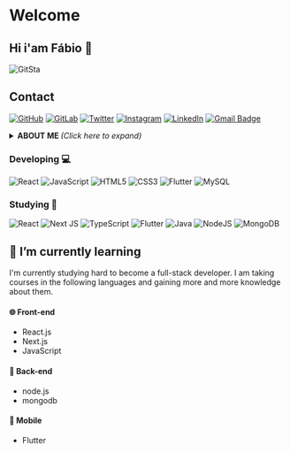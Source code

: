 # Welcome

## Hi i'am Fábio 👋


![GitSta](https://github-readme-stats.vercel.app/api?username=Fabiopmfilho&show_icons=true&title_color=fff&icon_color=79ff97&text_color=9f9f9f&bg_color=151515)


## Contact
[![GitHub](https://img.shields.io/badge/github-%23121011.svg?style=for-the-badge&logo=github&logoColor=white)](https://github.com/Fabiopmfilho)
[![GitLab](https://img.shields.io/badge/gitlab-%23181717.svg?style=for-the-badge&logo=gitlab&logoColor=white)](https://gitlab.com/fabiopmfilho)
[![Twitter](https://img.shields.io/badge/Kathur_-%231DA1F2.svg?style=for-the-badge&logo=Twitter&logoColor=white)](https://twitter.com/Kathur_)
[![Instagram](https://img.shields.io/badge/fk_fabio-%23E4405F.svg?style=for-the-badge&logo=Instagram&logoColor=white)](https://www.instagram.com/fk_fabio/)
[![LinkedIn](https://img.shields.io/badge/linkedin-%230077B5.svg?style=for-the-badge&logo=linkedin&logoColor=white)](https://www.linkedin.com/in/f%C3%A1bio-filho-ab2a65137/)
[![Gmail Badge](https://img.shields.io/badge/-fabiopmfilho@gmail.com-c14438?style=flat-square&logo=Gmail&logoColor=white&link=mailto:fabiopmfilho@gmail.com)](mailto:fabiopmfilho@gmail.com)

<details>
<summary> <b> ABOUT ME </b> <i>(Click here to expand)</i> </summary>
  
### 📖 About me

Well, I'm a full-stack programmer focused on TypeScript with Next and Nest.js. I have a degree in Systems Analysis and Development from FATEC and have been working as a developer for four years.

</details>

###  Developing 💻 
![React](https://img.shields.io/badge/react-%2320232a.svg?style=for-the-badge&logo=react&logoColor=%2361DAFB)
![JavaScript](https://img.shields.io/badge/javascript-%23323330.svg?style=for-the-badge&logo=javascript&logoColor=%23F7DF1E)
![HTML5](https://img.shields.io/badge/html5-%23E34F26.svg?style=for-the-badge&logo=html5&logoColor=white)
![CSS3](https://img.shields.io/badge/css3-%231572B6.svg?style=for-the-badge&logo=css3&logoColor=white)
![Flutter](https://img.shields.io/badge/Flutter-%2302569B.svg?style=for-the-badge&logo=Flutter&logoColor=white)
![MySQL](https://img.shields.io/badge/mysql-%2300f.svg?style=for-the-badge&logo=mysql&logoColor=white)


### Studying 📖
![React](https://img.shields.io/badge/react-%2320232a.svg?style=for-the-badge&logo=react&logoColor=%2361DAFB)
![Next JS](https://img.shields.io/badge/Next-black?style=for-the-badge&logo=next.js&logoColor=white)
![TypeScript](https://img.shields.io/badge/typescript-%23007ACC.svg?style=for-the-badge&logo=typescript&logoColor=white)
![Flutter](https://img.shields.io/badge/Flutter-%2302569B.svg?style=for-the-badge&logo=Flutter&logoColor=white)
![Java](https://img.shields.io/badge/java-%23ED8B00.svg?style=for-the-badge&logo=java&logoColor=white)
![NodeJS](https://img.shields.io/badge/node.js-%2343853D.svg?style=for-the-badge&logo=node.js&logoColor=white)
![MongoDB](https://img.shields.io/badge/MongoDB-%234ea94b.svg?style=for-the-badge&logo=mongodb&logoColor=white)

## 🌱 I’m currently learning
I'm currently studying hard to become a full-stack developer. I am taking courses in the following languages and gaining more and more knowledge about them.

#### 🌐 Front-end
 - React.js
 - Next.js
 - JavaScript

#### 🎲 Back-end
  - node.js
  - mongodb

#### 📱 Mobile
  - Flutter


<!--
**Fabiopmfilho/Fabiopmfilho** is a ✨ _special_ ✨ repository because its `README.md` (this file) appears on your GitHub profile.

Here are some ideas to get you started:

- 🔭 I’m currently working on ...
- 🌱 I’m currently learning ...
- 👯 I’m looking to collaborate on ...
- 🤔 I’m looking for help with ...
- 💬 Ask me about ...
- 📫 How to reach me: ...
- 😄 Pronouns: ...
- ⚡ Fun fact: ...
-->
